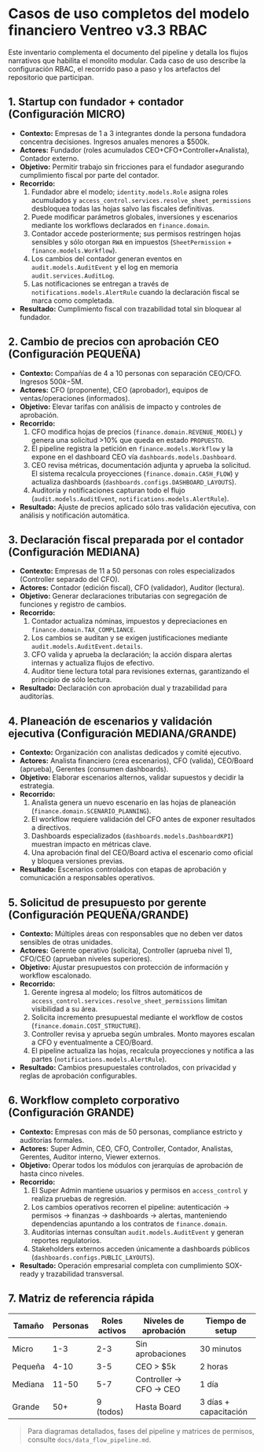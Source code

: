 # Casos de uso completos del modelo financiero Ventreo v3.3 RBAC

Este inventario complementa el documento del pipeline y detalla los flujos narrativos que habilita el monolito modular. Cada caso de uso describe la configuración RBAC, el recorrido paso a paso y los artefactos del repositorio que participan.

## 1. Startup con fundador + contador (Configuración MICRO)

- **Contexto:** Empresas de 1 a 3 integrantes donde la persona fundadora concentra decisiones. Ingresos anuales menores a $500k.
- **Actores:** Fundador (roles acumulados CEO+CFO+Controller+Analista), Contador externo.
- **Objetivo:** Permitir trabajo sin fricciones para el fundador asegurando cumplimiento fiscal por parte del contador.
- **Recorrido:**
  1. Fundador abre el modelo; `identity.models.Role` asigna roles acumulados y `access_control.services.resolve_sheet_permissions` desbloquea todas las hojas salvo las fiscales definitivas.
  2. Puede modificar parámetros globales, inversiones y escenarios mediante los workflows declarados en `finance.domain`.
  3. Contador accede posteriormente; sus permisos restringen hojas sensibles y sólo otorgan `RWA` en impuestos (`SheetPermission` + `finance.models.Workflow`).
  4. Los cambios del contador generan eventos en `audit.models.AuditEvent` y el log en memoria `audit.services.AuditLog`.
  5. Las notificaciones se entregan a través de `notifications.models.AlertRule` cuando la declaración fiscal se marca como completada.
- **Resultado:** Cumplimiento fiscal con trazabilidad total sin bloquear al fundador.

## 2. Cambio de precios con aprobación CEO (Configuración PEQUEÑA)

- **Contexto:** Compañías de 4 a 10 personas con separación CEO/CFO. Ingresos $500k-$5M.
- **Actores:** CFO (proponente), CEO (aprobador), equipos de ventas/operaciones (informados).
- **Objetivo:** Elevar tarifas con análisis de impacto y controles de aprobación.
- **Recorrido:**
  1. CFO modifica hojas de precios (`finance.domain.REVENUE_MODEL`) y genera una solicitud >10% que queda en estado `PROPUESTO`.
  2. El pipeline registra la petición en `finance.models.Workflow` y la expone en el dashboard CEO vía `dashboards.models.Dashboard`.
  3. CEO revisa métricas, documentación adjunta y aprueba la solicitud. El sistema recalcula proyecciones (`finance.domain.CASH_FLOW`) y actualiza dashboards (`dashboards.configs.DASHBOARD_LAYOUTS`).
  4. Auditoría y notificaciones capturan todo el flujo (`audit.models.AuditEvent`, `notifications.models.AlertRule`).
- **Resultado:** Ajuste de precios aplicado sólo tras validación ejecutiva, con análisis y notificación automática.

## 3. Declaración fiscal preparada por el contador (Configuración MEDIANA)

- **Contexto:** Empresas de 11 a 50 personas con roles especializados (Controller separado del CFO).
- **Actores:** Contador (edición fiscal), CFO (validador), Auditor (lectura).
- **Objetivo:** Generar declaraciones tributarias con segregación de funciones y registro de cambios.
- **Recorrido:**
  1. Contador actualiza nóminas, impuestos y depreciaciones en `finance.domain.TAX_COMPLIANCE`.
  2. Los cambios se auditan y se exigen justificaciones mediante `audit.models.AuditEvent.details`.
  3. CFO valida y aprueba la declaración; la acción dispara alertas internas y actualiza flujos de efectivo.
  4. Auditor tiene lectura total para revisiones externas, garantizando el principio de sólo lectura.
- **Resultado:** Declaración con aprobación dual y trazabilidad para auditorías.

## 4. Planeación de escenarios y validación ejecutiva (Configuración MEDIANA/GRANDE)

- **Contexto:** Organización con analistas dedicados y comité ejecutivo.
- **Actores:** Analista financiero (crea escenarios), CFO (valida), CEO/Board (aprueba), Gerentes (consumen dashboards).
- **Objetivo:** Elaborar escenarios alternos, validar supuestos y decidir la estrategia.
- **Recorrido:**
  1. Analista genera un nuevo escenario en las hojas de planeación (`finance.domain.SCENARIO_PLANNING`).
  2. El workflow requiere validación del CFO antes de exponer resultados a directivos.
  3. Dashboards especializados (`dashboards.models.DashboardKPI`) muestran impacto en métricas clave.
  4. Una aprobación final del CEO/Board activa el escenario como oficial y bloquea versiones previas.
- **Resultado:** Escenarios controlados con etapas de aprobación y comunicación a responsables operativos.

## 5. Solicitud de presupuesto por gerente (Configuración PEQUEÑA/GRANDE)

- **Contexto:** Múltiples áreas con responsables que no deben ver datos sensibles de otras unidades.
- **Actores:** Gerente operativo (solicita), Controller (aprueba nivel 1), CFO/CEO (aprueban niveles superiores).
- **Objetivo:** Ajustar presupuestos con protección de información y workflow escalonado.
- **Recorrido:**
  1. Gerente ingresa al modelo; los filtros automáticos de `access_control.services.resolve_sheet_permissions` limitan visibilidad a su área.
  2. Solicita incremento presupuestal mediante el workflow de costos (`finance.domain.COST_STRUCTURE`).
  3. Controller revisa y aprueba según umbrales. Monto mayores escalan a CFO y eventualmente a CEO/Board.
  4. El pipeline actualiza las hojas, recalcula proyecciones y notifica a las partes (`notifications.models.AlertRule`).
- **Resultado:** Cambios presupuestales controlados, con privacidad y reglas de aprobación configurables.

## 6. Workflow completo corporativo (Configuración GRANDE)

- **Contexto:** Empresas con más de 50 personas, compliance estricto y auditorías formales.
- **Actores:** Super Admin, CEO, CFO, Controller, Contador, Analistas, Gerentes, Auditor interno, Viewer externos.
- **Objetivo:** Operar todos los módulos con jerarquías de aprobación de hasta cinco niveles.
- **Recorrido:**
  1. El Super Admin mantiene usuarios y permisos en `access_control` y realiza pruebas de regresión.
  2. Los cambios operativos recorren el pipeline: autenticación → permisos → finanzas → dashboards → alertas, manteniendo dependencias apuntando a los contratos de `finance.domain`.
  3. Auditorías internas consultan `audit.models.AuditEvent` y generan reportes regulatorios.
  4. Stakeholders externos acceden únicamente a dashboards públicos (`dashboards.configs.PUBLIC_LAYOUTS`).
- **Resultado:** Operación empresarial completa con cumplimiento SOX-ready y trazabilidad transversal.

## 7. Matriz de referencia rápida

| Tamaño | Personas | Roles activos | Niveles de aprobación | Tiempo de setup |
| --- | --- | --- | --- | --- |
| Micro | 1-3 | 2-3 | Sin aprobaciones | 30 minutos |
| Pequeña | 4-10 | 3-5 | CEO > $5k | 2 horas |
| Mediana | 11-50 | 5-7 | Controller → CFO → CEO | 1 día |
| Grande | 50+ | 9 (todos) | Hasta Board | 3 días + capacitación |

> Para diagramas detallados, fases del pipeline y matrices de permisos, consulte `docs/data_flow_pipeline.md`.
